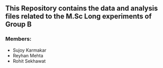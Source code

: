 ## This Repository contains the data and analysis files related to the M.Sc Long experiments of Group B
### Members:
* Sujoy Karmakar
* Reyhan Mehta
* Rohit Sekhawat

